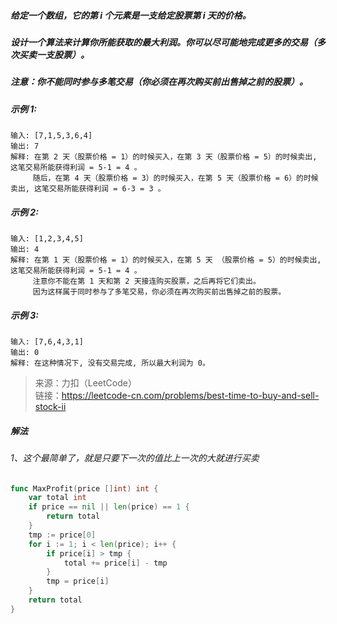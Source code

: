 ##### 给定一个数组，它的第 i 个元素是一支给定股票第 i 天的价格。
##### 设计一个算法来计算你所能获取的最大利润。你可以尽可能地完成更多的交易（多次买卖一支股票）。
##### 注意：你不能同时参与多笔交易（你必须在再次购买前出售掉之前的股票）。

##### 示例 1:
```
输入: [7,1,5,3,6,4]
输出: 7
解释: 在第 2 天（股票价格 = 1）的时候买入，在第 3 天（股票价格 = 5）的时候卖出, 这笔交易所能获得利润 = 5-1 = 4 。
     随后，在第 4 天（股票价格 = 3）的时候买入，在第 5 天（股票价格 = 6）的时候卖出, 这笔交易所能获得利润 = 6-3 = 3 。
```
##### 示例 2:
```
输入: [1,2,3,4,5]
输出: 4
解释: 在第 1 天（股票价格 = 1）的时候买入，在第 5 天 （股票价格 = 5）的时候卖出, 这笔交易所能获得利润 = 5-1 = 4 。
     注意你不能在第 1 天和第 2 天接连购买股票，之后再将它们卖出。
     因为这样属于同时参与了多笔交易，你必须在再次购买前出售掉之前的股票。
```     
##### 示例 3:
```
输入: [7,6,4,3,1]
输出: 0
解释: 在这种情况下, 没有交易完成, 所以最大利润为 0。
```
> 来源：力扣（LeetCode）<br>
  链接：https://leetcode-cn.com/problems/best-time-to-buy-and-sell-stock-ii

##### 解法
###### 1、这个最简单了，就是只要下一次的值比上一次的大就进行买卖
```go
func MaxProfit(price []int) int {
	var total int
	if price == nil || len(price) == 1 {
		return total
	}
	tmp := price[0]
	for i := 1; i < len(price); i++ {
		if price[i] > tmp {
			total += price[i] - tmp
		}
		tmp = price[i]
	}
	return total
}
```
